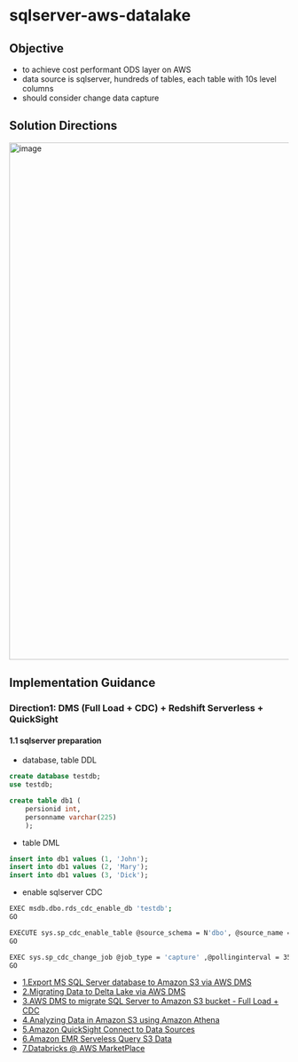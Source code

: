 # sqlserver-aws-datalake

## Objective
- to achieve cost performant ODS layer on AWS
- data source is sqlserver, hundreds of tables, each table with 10s level columns
- should consider change data capture 

## Solution Directions

<img width="931" alt="image" src="https://github.com/user-attachments/assets/398bbb34-d3f4-46e4-93bd-a7da848c0a3e">


## Implementation Guidance

### Direction1: DMS (Full Load + CDC) + Redshift Serverless + QuickSight

#### 1.1 sqlserver preparation
- database, table DDL

```sql
create database testdb;
use testdb;

create table db1 (
	persionid int,
	personname varchar(225)
	);
```
- table DML

```sql
insert into db1 values (1, 'John');
insert into db1 values (2, 'Mary');
insert into db1 values (3, 'Dick');
```

- enable sqlserver CDC

```sh
EXEC msdb.dbo.rds_cdc_enable_db 'testdb';
GO

EXECUTE sys.sp_cdc_enable_table @source_schema = N'dbo', @source_name =N'db1', @role_name = NULL;
GO

EXEC sys.sp_cdc_change_job @job_type = 'capture' ,@pollinginterval = 3599;
GO
```



- [1.Export MS SQL Server database to Amazon S3 via AWS DMS](https://docs.aws.amazon.com/prescriptive-guidance/latest/patterns/export-a-microsoft-sql-server-database-to-amazon-s3-by-using-aws-dms.html)
- [2.Migrating Data to Delta Lake via AWS DMS](https://www.databricks.com/blog/2019/07/15/migrating-transactional-data-to-a-delta-lake-using-aws-dms.html)
- [3.AWS DMS to migrate SQL Server to Amazon S3 bucket - Full Load + CDC](https://www.youtube.com/watch?v=Uk8uFUrDUp8)
- [4.Analyzing Data in Amazon S3 using Amazon Athena](https://aws.amazon.com/blogs/big-data/analyzing-data-in-s3-using-amazon-athena/)
- [5.Amazon QuickSight Connect to Data Sources](https://docs.aws.amazon.com/quicksight/latest/user/supported-data-sources.html)
- [6.Amazon EMR Serveless Query S3 Data](https://github.com/aws-samples/emr-serverless-samples/tree/main/examples)
- [7.Databricks @ AWS MarketPlace](https://aws.amazon.com/marketplace/pp/prodview-wtyi5lgtce6n6?applicationId=AWS-Marketplace-Console&ref_=beagle&sr=0-1)
